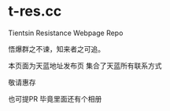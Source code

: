 # t-res.cc
Tientsin Resistance Webpage Repo




悟爆群之不谏，知来者之可追。

本页面为天蓝地址发布页
集合了天蓝所有联系方式

敬请惠存

也可提PR
毕竟里面还有个相册



